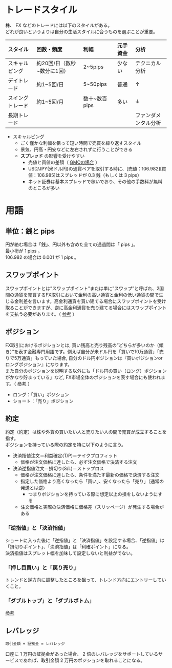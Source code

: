 # トレードスタイル

株、 FX などのトレードには以下のスタイルがある。  
どれが良いというよりは自分の生活スタイルに合うものを選ぶことが重要。

|スタイル|回数・頻度|利幅|元手資金|分析|
|:---|:---|:---|:---|:---|
|スキャルピング|約20回/日（数秒~数分に1回）|2~5pips|少ない|テクニカル分析|
|デイトレード|約1~5回/日|5~50pips|普通|↑|
|スイングトレード|約1~5回/月|数十~数百pips|多い|↓|
|長期トレード||||ファンダメンタル分析|

- スキャルピング
  - ごく僅かな利幅を狙って短い時間で売買を繰り返すスタイル
  - 景気、円高・円安などに左右されずに行うことができる
  - **スプレッド** の影響を受けやすい
    - 売値と買値の差額（ [GMOの場合](https://www.click-sec.com/sp/products/fx/commission-list.html) ）
    - USD/JPY(米ドル円)の通貨ペアを取引する時に、[売値：106.982][買値：106.985]はスプレッドが 0.3 銭（もしくは 3 pips）
    - ネット証券は基本スプレッドで稼いでおり、その他の手数料が無料のところが多い

# 用語

## 単位：銭と pips

円が絡む場合は「銭」、円以外も含めた全ての通過間は「 pips 」。  
最小桁が 1 pips 。  
106.982 の場合は 0.001 が 1 pips 。

## スワップポイント

スワップポイントとは”スワップポイント”または単に”スワップ”と呼ばれ、2国間の通貨を売買するFX取引において金利の高い通貨と金利の低い通貨の間で生じる金利差を言います。高金利通貨を買い建てる場合にスワップポイントを受け取ることができますが、逆に高金利通貨を売り建てる場合にはスワップポイントを支払う必要があります。（ [参考](https://xn--fx-fk1eu00k.tokyo/what-is-interest-rate-swap/) ）

## ボジション

FX取引におけるポジションとは, 買い残高と売り残高の”どちらが多いのか（傾き）”を表す金融専門用語です。例えば自分が米ドル円を「買いで10万通貨」「売りで5万通貨」もっていた場合, 自分のドル円ポジションは『買いポジションorロングポジション』になります。  
また自分のポジションを説明する以外にも「ドル円の買い（ロング）ポジションがかなり貯まっている」など, FX市場全体のポジションを表す場合にも使われます。（ [参考](https://xn--fx-fk1eu00k.tokyo/what-is-position/) ）

- ロング：「買い」ポジション
- ショート：「売り」ボジション

## 約定

約定（約定）は株や外貨の買いたい人と売りたい人の間で売買が成立することを指す。  
ポジションを持っている際の約定を特に以下のように言う。

- 決済指値注文＝利益確定(T/P)＝テイクプロフィット
  - 価格が注文価格に達したら、必ず注文価格で決済する注文
- 決済逆指値注文＝損切り(S/L)＝ストップロス
  - 価格が注文価格に達したら、条件を満たす最新の価格で決済する注文
  - 指定した価格より高くなったら「買い」、安くなったら「売り」（通常の発送とは逆）
    - つまりポジションを持っている際に想定以上の損をしないようにする
  - 注文価格と実際の決済価格に価格差（スリッページ）が発生する場合がある

### 「逆指値」と「決済指値」

ショートに入った後に「逆指値」と「決済指値」を設定する場合、「逆指値」は「損切りポイント」、「決済指値」は「利確ポイント」になる。  
決済指値はスプレット幅を加味して設定しないと利益がでない。

### 「押し目買い」と「戻り売り」

トレンドと逆方向に調整したところを狙って、トレンド方向にエントリーしていくこと。

### 「ダブルトップ」と「ダブルボトム」

[参考](https://info.monex.co.jp/technical-analysis/indicators/008.html)

## レバレッジ

```
取引金額 ÷ 証拠金 = レバレッジ
```

口座に 1 万円の証拠金があった場合、 2 倍のレバレッジをサポートしているサービスであれば、取引金額 2 万円のポジションを取れることになる。
